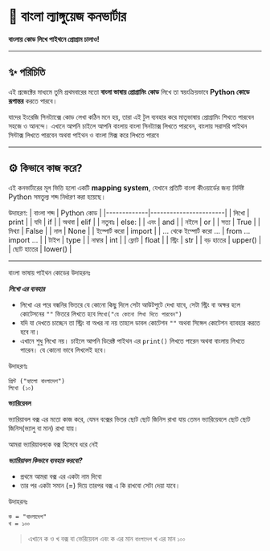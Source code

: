# 🐍 বাংলা ল্যাঙ্গুয়েজ কনভার্টার  
**বাংলায় কোড লিখে পাইথনে প্রোগ্রাম চালাও!**

---
## ✨ পরিচিতি

এই প্রজেক্টের মাধ্যমে তুমি প্রথমবারের মতো **বাংলা ভাষায় প্রোগ্রামিং কোড** লিখে তা স্বয়ংক্রিয়ভাবে **Python কোডে রূপান্তর** করতে পারবে।

যাদের ইংরেজি সিনট্যাক্সে কোড লেখা কঠিন মনে হয়, তারা এই টুল ব্যবহার করে মাতৃভাষায় প্রোগ্রামিং শিখতে পারবেন সহজে ও আনন্দে।
এখানে আপনি চাইলে আপনি বাংলায় বাংলা সিনট্যাক্স লিখতে পারবেন, বাংলায় সরাসরি পাইথন সিন্টাক্স লিখতে পারবেন অথবা পাইথন ও বাংলা মিক্স করে লিখতে পারবে

---

## ⚙️ কিভাবে কাজ করে?

এই কনভার্টারের মূল ভিত্তি হলো একটি **mapping system**, যেখানে প্রতিটি বাংলা কীওয়ার্ডের জন্য নির্দিষ্ট Python সমতুল্য শব্দ নির্ধারণ করা হয়েছে।

উদাহরণ:
| বাংলা শব্দ | Python কোড |
|-------------|-----------------------|
| লিখো | print |
| যদি | if |
| অথবা | elif |
| নতুবাঃ | else: |
| এবং | and |
| নইলে | or |
| সত্য | True |
| মিথ্যা | False |
| নাল | None |
| ইম্পোর্ট করো | import |
| ... থেকে ইম্পোর্ট করো ... | from ... import ... |
| টাইপ | type |
| নাম্বার | int |
| ফ্লোট | float |
| স্ট্রিং | str |
| বড় হাতের | upper() |
| ছোট হাতের | lower() |

---

বাংলা ভাষায় পাইথন কোডের উদাহরনঃ

 
***লিখো এর ব্যবহার***

+  লিখো এর পরে বন্ধনির ভিতরে যে কোনো কিছু দিলে সেটা আউটপুটে দেখা যাবে, সেটা স্ট্রিং বা অক্ষর হলে কোটেসনের ```""``` ভিতরে লিখতে হবে ```লিখো("যে কোনো লিখা দিতে পারবেন")```
+ যদি যা দেখতে চাচ্ছেন তা স্ট্রিং বা অখর না নয় তাহলে ডাবল কোটেশন ```""``` অথবা সিঙ্গেল কোটেশন ব্যাবহার করতে হবে না।
+ এখানে শুধু লিখো নয়। চাইলে আপনি ডিরেক্ট পাইথন এর ```print()``` লিখতে পারেন অথবা বাংলায় লিখতে পারেন। যে কোনো ভাবে লিখলেই হবে।

উদাহরণঃ
```
প্রিন্ট ("হ্যালো বাংলাদেশ")
লিখো (১০)
```
**ভ্যারিয়েবল**

ভ্যারিয়াবল বক্স এর মতো কাজ করে, যেমন বক্সের ভিতর ছোট ছোট জিনিস রাখা যায় তেমন ভ্যারিয়েবলে ছোট ছোট জিনিস(ভ্যালু বা মান) রাখা যায়।

আমরা ভ্যারিয়াবলকে বক্স হিসেবে ধরে নেই

***ভ্যারিয়াবল কিভাবে ব্যবহার করবো?***

+ প্রথমে আমরা বক্স এর একটা নাম দিবো  
+ তার পর একটা সমান (=) দিয়ে তারপর বক্স এ কি রাখবো সেটা দেয়া যাবে। 

উদাহরনঃ
```
ক = "বাংলাদেশ"
খ = ১০০
```
> এখানে ক ও খ বক্স বা ভেরিয়েবল এবং ক এর মান ```বাংলাদেশ``` খ এর মান ``` ১০০ ``` 









